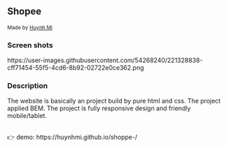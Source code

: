 ## Shopee

<div>
  <sub>Made by
    <a href="https://github.com/HuynhMi">
      Huynh Mi
    </a>
  </sub>
</div>

### Screen shots
<div>
  https://user-images.githubusercontent.com/54268240/221328838-cff71454-55f5-4cd6-8b92-02722e0ce362.png
</div>

### Description

The website is basically an project build by pure html and css.
The project applied BEM.
The project is fully responsive design and friendly mobile/tablet.

<br/>
👉 demo: https://huynhmi.github.io/shoppe-/
